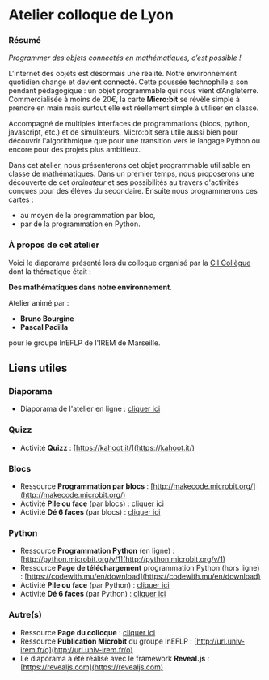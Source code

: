 # Atelier colloque de Lyon 

### Résumé

*Programmer des objets connectés en mathématiques, c’est possible !*

L’internet des objets est désormais une réalité. Notre environnement quotidien change et devient connecté.
Cette poussée technophile a son pendant pédagogique : un objet programmable qui nous vient d’Angleterre.
Commercialisée à moins de 20€, la carte **Micro:bit** se révèle simple à prendre en main mais surtout elle
est réellement simple à utiliser en classe.

Accompagné de multiples interfaces de programmations (blocs, python, javascript, etc.) et de simulateurs,
Micro:bit sera utile aussi bien pour découvrir l'algorithmique que pour une transition vers le langage Python
ou encore pour des projets plus ambitieux.

Dans cet atelier, nous présenterons cet objet programmable utilisable en classe de mathématiques.
Dans un premier temps, nous proposerons une découverte de cet *ordinateur* et ses possibilités au travers
d'activités conçues pour des élèves du secondaire.
Ensuite nous programmerons ces cartes :
* au moyen de la programmation par bloc,
* par de la programmation en Python. 


### À propos de cet atelier

Voici le diaporama présenté lors du colloque organisé
par la [CII Collègue](http://www.univ-irem.fr/spip.php?article1410) dont la thématique était :

**Des mathématiques dans notre environnement**.

Atelier animé par :
* **Bruno Bourgine**
* **Pascal Padilla**

pour le groupe InEFLP de l'IREM de Marseille.

## Liens utiles

### Diaporama
* Diaporama de l'atelier en ligne : [cliquer ici](https://iremlp.github.io/presentations/2018_colloqueLyon/build)

### Quizz
* Activité **Quizz**  : [https://kahoot.it/](https://kahoot.it/)


### Blocs
* Ressource **Programmation par blocs** : [http://makecode.microbit.org/](http://makecode.microbit.org/)
* Activité **Pile ou face** (par blocs) : [cliquer ici](http://microbit.readthedocs.io/fr/latest/decouverte/pileface-bloc.html)
* Activité **Dé 6 faces** (par blocs) : [cliquer ici](http://microbit.readthedocs.io/fr/latest/decouverte/de6faces-bloc.html)

### Python
* Ressource **Programmation Python** (en ligne) : [http://python.microbit.org/v/1](http://python.microbit.org/v/1)
* Ressource **Page de téléchargement** programmation Python (hors ligne) : [https://codewith.mu/en/download](https://codewith.mu/en/download)
* Activité **Pile ou face** (par Python) : [cliquer ici](http://microbit.readthedocs.io/fr/latest/decouverte/pileface-python.html)
* Activité **Dé 6 faces** (par Python) : [cliquer ici](http://microbit.readthedocs.io/fr/latest/decouverte/de6faces-python.html)

### Autre(s)
* Ressource **Page du colloque** : [cliquer ici](http://www.univ-iremal.fr/spip.php?article1410)
* Ressource **Publication Microbit** du groupe InEFLP : [http://url.univ-irem.fr/o](http://url.univ-irem.fr/o)
* Le diaporama a été réalisé avec le framework **Reveal.js** :  [https://revealjs.com](https://revealjs.com)
